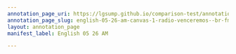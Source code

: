 ```yaml
---
annotation_page_uri: https://lgsump.github.io/comparison-test/annotations/english-05-26-am-canvas-1-radio-venceremos--br-fmln.json
annotation_page_slug: english-05-26-am-canvas-1-radio-venceremos--br-fmln
layout: annotation_page
manifest_label: English 05 26 AM

---
```

